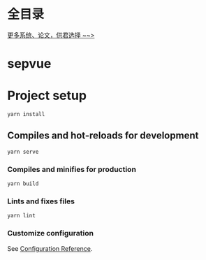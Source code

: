 # 全目录

[更多系统、论文，供君选择 ~~>](https://www.bitwise.net.cn)
# sepvue

# Project setup
```
yarn install
```

## Compiles and hot-reloads for development
```
yarn serve
```

### Compiles and minifies for production
```
yarn build
```

### Lints and fixes files
```
yarn lint
```

### Customize configuration
See [Configuration Reference](https://cli.vuejs.org/config/).
